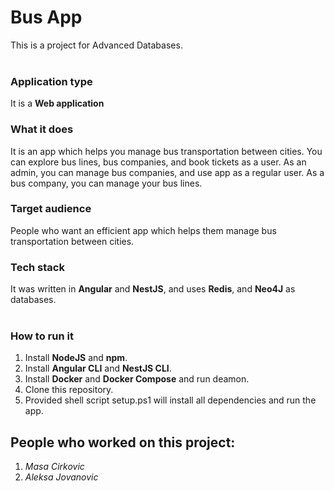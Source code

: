 # Bus App
This is a project for Advanced Databases.
<br>
<br>

### Application type
It is a **Web application** 
<br>

### What it does
It is an app which helps you manage bus transportation between cities. 
You can explore bus lines, bus companies, and book tickets as a user.
As an admin, you can manage bus companies, and use app as a regular user.
As a bus company, you can manage your bus lines.
<br>

### Target audience
People who want an efficient app which helps them manage bus transportation between cities.
<br>

### Tech stack
It was written in **Angular** and **NestJS**, and uses **Redis**, and **Neo4J** as databases.
<br>
<br>

### How to run it
1. Install **NodeJS** and **npm**.
2. Install **Angular CLI** and **NestJS CLI**.
3. Install **Docker** and **Docker Compose** and run deamon.
4. Clone this repository.
5. Provided shell script setup.ps1 will install all dependencies and run the app.

## People who worked on this project:
1. _Masa Cirkovic_
2. _Aleksa Jovanovic_
